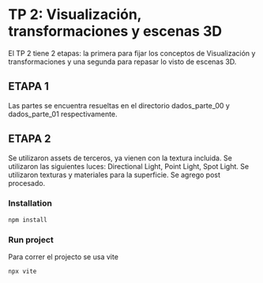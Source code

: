 # TP 2: Visualización, transformaciones y escenas 3D

El TP 2 tiene 2 etapas: la primera para fijar los conceptos de Visualización y transformaciones y una segunda para repasar lo visto de escenas 3D.

## ETAPA 1

Las partes se encuentra resueltas en el directorio dados_parte_00 y dados_parte_01 respectivamente.

## ETAPA 2

Se utilizaron assets de terceros, ya vienen con la textura incluida.
Se utilizaron las siguientes luces: Directional Light, Point Light, Spot Light.
Se utilizaron texturas y materiales para la superficie.
Se agrego post procesado.

### Installation

```
npm install
```

### Run project

Para correr el projecto se usa vite

```
npx vite
```


